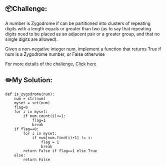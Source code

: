 ## 📦Challenge:
A number is Zygodrome if can be partitioned into clusters of repeating digits with a length equals or greater than two (as to say that repeating digits need to be placed as an adjacent pair or a greater group, and that no single digits are allowed).

Given a non-negative integer num, implement a function that returns True if num is a Zygodrome number, or False otherwise

For more details of the challenge, [Click here][https://edabit.com/challenge/xFme9FBuvHLveh5nE]
## ✏️My Solution:
```
def is_zygodrome(num):
	num = str(num)
	myset = set(num)
	flag=0
	for i in myset:
		if num.count(i)<=1:
			flag=1
			break
	if flag==0:
		for i in myset:
			if num[num.find(i)+1] != i:
				flag = 1
				break
		return False if flag==1 else True
	else:
		return False
```

[https://edabit.com/challenge/xFme9FBuvHLveh5nE]: https://edabit.com/challenge/xFme9FBuvHLveh5nE